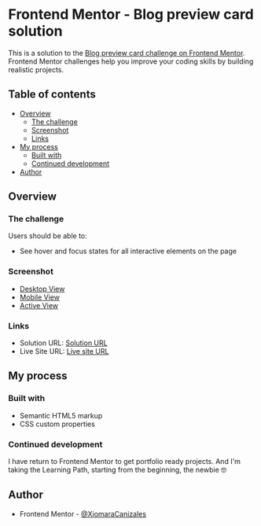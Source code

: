 # Frontend Mentor - Blog preview card solution

This is a solution to the [Blog preview card challenge on Frontend Mentor](https://www.frontendmentor.io/challenges/blog-preview-card-ckPaj01IcS). Frontend Mentor challenges help you improve your coding skills by building realistic projects. 

## Table of contents

- [Overview](#overview)
  - [The challenge](#the-challenge)
  - [Screenshot](#screenshot)
  - [Links](#links)
- [My process](#my-process)
  - [Built with](#built-with)
  - [Continued development](#continued-development)
- [Author](#author)

## Overview

### The challenge

Users should be able to:

- See hover and focus states for all interactive elements on the page

### Screenshot

- [Desktop View](../docs/screenshots/desktop-view.png)
- [Mobile View](../docs/screenshots/mobile-view.png)
- [Active View](../docs/screenshots/active-view.png)

### Links

- Solution URL: [Solution URL](https://github.com/XiomaraCanizales/frontend-mentor-projects/tree/main/5-blog-preview-card/docs)
- Live Site URL: [Live site URL]()

## My process

### Built with

- Semantic HTML5 markup
- CSS custom properties

### Continued development

I have return to Frontend Mentor to get portfolio ready projects. And I'm taking the Learning Path, starting from the beginning, the newbie 🤓

## Author

- Frontend Mentor - [@XiomaraCanizales](https://www.frontendmentor.io/profile/XiomaraCanizales)
